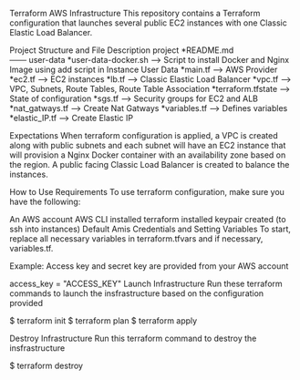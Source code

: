 Terraform AWS Infrastructure
This repository contains a Terraform configuration that launches several public EC2 instances with one Classic Elastic Load Balancer.

Project Structure and File Description
project
   *README.md           
─── user-data
       *user-data-docker.sh --> Script to install Docker and Nginx Image using add script in Instance User Data
   *main.tf                 --> AWS Provider 
   *ec2.tf                  --> EC2 instances
   *lb.tf                   --> Classic Elastic Load Balancer 
   *vpc.tf                  --> VPC, Subnets, Route Tables, Route Table Association 
   *terraform.tfstate       --> State of configuration 
   *sgs.tf                  --> Security groups for EC2 and ALB
   *nat_gatways.tf          --> Create Nat Gatways
   *variables.tf             --> Defines variables
   *elastic_IP.tf           --> Create Elastic IP

Expectations
When terraform configuration is applied, a VPC is created along with public subnets and each subnet will have an EC2 instance that will provision a Nginx Docker container with an availability zone based on the region. A public facing Classic Load Balancer is created to balance the instances.

How to Use
Requirements
To use terraform configuration, make sure you have the following:

An AWS account
AWS CLI installed
terraform installed
keypair created (to ssh into instances)
Default Amis
Credentials and Setting Variables
To start, replace all necessary variables in terraform.tfvars and if necessary, variables.tf.

Example:
Access key and secret key are provided from your AWS account

access_key = "ACCESS_KEY" 
Launch Infrastructure
Run these terraform commands to launch the insfrastructure based on the configuration provided

$ terraform init
$ terraform plan
$ terraform apply

Destroy Infrastructure
Run this terraform command to destroy the insfrastructure

$ terraform destroy
